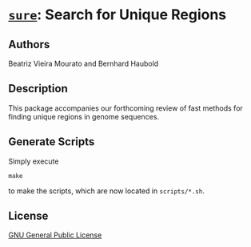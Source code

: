 # [`sure`](https://owncloud.gwdg.de/index.php/s/598wWizO5dto4nX): Search for Unique Regions
## Authors
Beatriz Vieira Mourato and Bernhard Haubold

## Description
This package accompanies our forthcoming review of fast methods for
finding unique regions in genome sequences.

## Generate Scripts
Simply execute
```
make
```
to make the scripts, which are now located in `scripts/*.sh`.

## License
[GNU General Public License](https://www.gnu.org/licenses/gpl.html)
